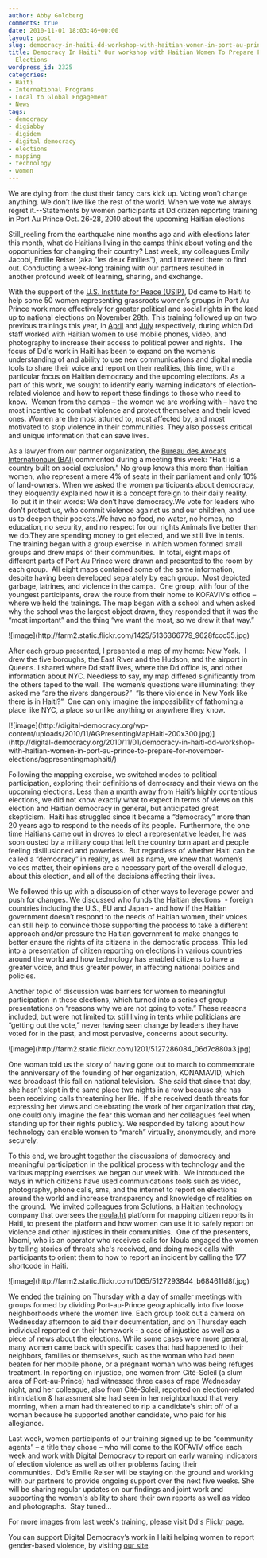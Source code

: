 ```yaml
---
author: Abby Goldberg
comments: true
date: 2010-11-01 18:03:46+00:00
layout: post
slug: democracy-in-haiti-dd-workshop-with-haitian-women-in-port-au-prince-to-prepare-for-november-elections
title: Democracy In Haiti? Our workshop with Haitian Women To Prepare For November
  Elections
wordpress_id: 2325
categories:
- Haiti
- International Programs
- Local to Global Engagement
- News
tags:
- democracy
- digiabby
- digidem
- digital democracy
- elections
- mapping
- technology
- women
---
```

We are dying from the dust their fancy cars kick up.
Voting won’t change anything.
We don’t live like the rest of the world.
When we vote we always regret it.--Statements by women participants at Dd citizen reporting training in Port Au Prince Oct. 26-28, 2010 about the upcoming Haitian elections



Still_reeling from the earthquake nine months ago and with elections later this month, what do Haitians living in the camps think about voting and the opportunities for changing their country? Last week, my colleagues Emily Jacobi, Emilie Reiser (aka "les deux Emilies"), and I traveled there to find out. Conducting a week-long training with our partners resulted in another profound week of learning, sharing, and exchange.

With the support of the [U.S. Institute for Peace (USIP)](http://digital-democracy.org/2010/10/25/announcing-support-from-us-institute-of-peace-for-haiti-program/), Dd came to Haiti to help some 50 women representing grassroots women’s groups in Port Au Prince work more effectively for greater political and social rights in the lead up to national elections on November 28th. This training followed up on two previous trainings this year, in [April](http://digital-democracy.org/2010/05/01/reflections-from-a-week-among-haitis-women/) and [July](http://digital-democracy.org/2010/08/02/direct-diplomacy-with-haiti/) respectively, during which Dd staff worked with Haitian women to use mobile phones, video, and photography to increase their access to political power and rights.  The focus of Dd's work in Haiti has been to expand on the women’s understanding of and ability to use new communications and digital media tools to share their voice and report on their realities, this time, with a particular focus on Haitian democracy and the upcoming elections. As a part of this work, we sought to identify early warning indicators of election-related violence and how to report these findings to those who need to know.  Women from the camps – the women we are working with – have the most incentive to combat violence and protect themselves and their loved ones. Women are the most attuned to, most affected by, and most motivated to stop violence in their communities. They also possess critical and unique information that can save lives.

As a lawyer from our partner organization, the [Bureau des Avocats Internationaux (BAI)](http://ijdh.org/) commented during a meeting this week: "Haiti is a country built on social exclusion.” No group knows this more than Haitian women, who represent a mere 4% of seats in their parliament and only 10% of land-owners. When we asked the women participants about democracy, they eloquently explained how it is a concept foreign to their daily reality.  To put it in their words:
We don’t have democracy.We vote for leaders who don't protect us, who commit violence against us and our children, and use us to deepen their pockets.We have no food, no water, no homes, no education, no security, and no respect for our rights.Animals live better than we do.They are spending money to get elected, and we still live in tents.
The training began with a group exercise in which women formed small groups and drew maps of their communities.  In total, eight maps of different parts of Port Au Prince were drawn and presented to the room by each group.  All eight maps contained some of the same information, despite having been developed separately by each group.  Most depicted garbage, latrines, and violence in the camps.  One group, with four of the youngest participants, drew the route from their home to KOFAVIV’s office – where we held the trainings. The map began with a school and when asked why the school was the largest object drawn, they responded that it was the “most important” and the thing “we want the most, so we drew it that way.”

<caption id="" align="alignleft" width="412" caption="Community Maps drawn by the women">![image](http://farm2.static.flickr.com/1425/5136366779_9628fccc55.jpg)</caption>

After each group presented, I presented a map of my home: New York.  I drew the five boroughs, the East River and the Hudson, and the airport in Queens. I shared where Dd staff lives, where the Dd office is, and other information about NYC. Needless to say, my map differed significantly from the others taped to the wall. The women’s questions were illuminating: they asked me “are the rivers dangerous?”  “Is there violence in New York like there is in Haiti?”  One can only imagine the impossibility of fathoming a place like NYC, a place so unlike anything or anywhere they know.

<caption id="attachment_2337" align="alignleft" width="200" caption="Abby presents map of New York City">[![image](http://digital-democracy.org/wp-content/uploads/2010/11/AGPresentingMapHaiti-200x300.jpg)](http://digital-democracy.org/2010/11/01/democracy-in-haiti-dd-workshop-with-haitian-women-in-port-au-prince-to-prepare-for-november-elections/agpresentingmaphaiti/)</caption>

Following the mapping exercise, we switched modes to political participation, exploring their definitions of democracy and their views on the upcoming elections. Less than a month away from Haiti’s highly contentious elections, we did not know exactly what to expect in terms of views on this election and Haitian democracy in general, but anticipated great skepticism.  Haiti has struggled since it became a “democracy” more than 20 years ago to respond to the needs of its people.  Furthermore, the one time Haitians came out in droves to elect a representative leader, he was soon ousted by a military coup that left the country torn apart and people feeling disillusioned and powerless.  But regardless of whether Haiti can be called a “democracy” in reality, as well as name, we knew that women’s voices matter, their opinions are a necessary part of the overall dialogue, about this election, and all of the decisions affecting their lives.

We followed this up with a discussion of other ways to leverage power and push for changes. We discussed who funds the Haitian elections  - foreign countries including the U.S., EU and Japan - and how if the Haitian government doesn’t respond to the needs of Haitian women, their voices can still help to convince those supporting the process to take a different approach and/or pressure the Haitian government to make changes to better ensure the rights of its citizens in the democratic process. This led into a presentation of citizen reporting on elections in various countries around the world and how technology has enabled citizens to have a greater voice, and thus greater power, in affecting national politics and policies.

Another topic of discussion was barriers for women to meaningful participation in these elections, which turned into a series of group presentations on “reasons why we are not going to vote.” These reasons included, but were not limited to: still living in tents while politicians are “getting out the vote,” never having seen change by leaders they have voted for in the past, and most pervasive, concerns about security.

<caption id="" align="alignleft" width="424" caption="The women are asked if they have ID">![image](http://farm2.static.flickr.com/1201/5127286084_06d7c880a3.jpg)</caption>

One woman told us the story of having gone out to march to commemorate the anniversary of the founding of her organization, KONAMAVID, which was broadcast this fall on national television.  She said that since that day, she hasn’t slept in the same place two nights in a row because she has been receiving calls threatening her life.  If she received death threats for expressing her views and celebrating the work of her organization that day, one could only imagine the fear this woman and her colleagues feel when standing up for their rights publicly. We responded by talking about how technology can enable women to “march” virtually, anonymously, and more securely.

To this end, we brought together the discussions of democracy and meaningful participation in the political process with technology and the various mapping exercises we began our week with.  We introduced the ways in which citizens have used communications tools such as video, photography, phone calls, sms, and the internet to report on elections around the world and increase transparency and knowledge of realities on the ground.  We invited colleagues from Solutions, a Haitian technology company that oversees the [noula.ht](http://noula.ht/) platform for mapping citizen reports in Haiti, to present the platform and how women can use it to safely report on violence and other injustices in their communities.  One of the presenters, Naomi, who is an operator who receives calls for Noula engaged the women by telling stories of threats she's received, and doing mock calls with participants to orient them to how to report an incident by calling the 177 shortcode in Haiti.

<caption id="" align="alignleft" width="400" caption="Emily works with one of the smaller groups">![image](http://farm2.static.flickr.com/1065/5127293844_b684611d8f.jpg)</caption>

We ended the training on Thursday with a day of smaller meetings with groups formed by dividing Port-au-Prince geographically into five loose neighborhoods where the women live. Each group took out a camera on Wednesday afternoon to aid their documentation, and on Thursday each individual reported on their homework - a case of injustice as well as a piece of news about the elections. While some cases were more general, many women came back with specific cases that had happened to their neighbors, families or themselves, such as the woman who had been beaten for her mobile phone, or a pregnant woman who was being refuges treatment. In reporting on injustice, one women from Cité-Soleil (a slum area of Port-au-Prince) had witnessed three cases of rape Wednesday night, and her colleague, also from Cité-Soleil, reported on election-related intimidation & harassment she had seen in her neighborhood that very morning, when a man had threatened to rip a candidate's shirt off of a woman because he supported another candidate, who paid for his allegiance.

Last week, women participants of our training signed up to be “community agents” – a title they chose – who will come to the KOFAVIV office each week and work with Digital Democracy to report on early warning indicators of election violence as well as other problems facing their communities.  Dd’s Emilie Reiser will be staying on the ground and working with our partners to provide ongoing support over the next five weeks. She will be sharing regular updates on our findings and joint work and supporting the women's ability to share their own reports as well as video and photographs.  Stay tuned…

For more images from last week's training, please visit Dd's [Flickr page](www.flickr.com/photos/digitaldemocracy).

You can support Digital Democracy’s work in Haiti helping women to report gender-based violence, by visiting [our site](http://digital-democracy.org/get-involved/).
